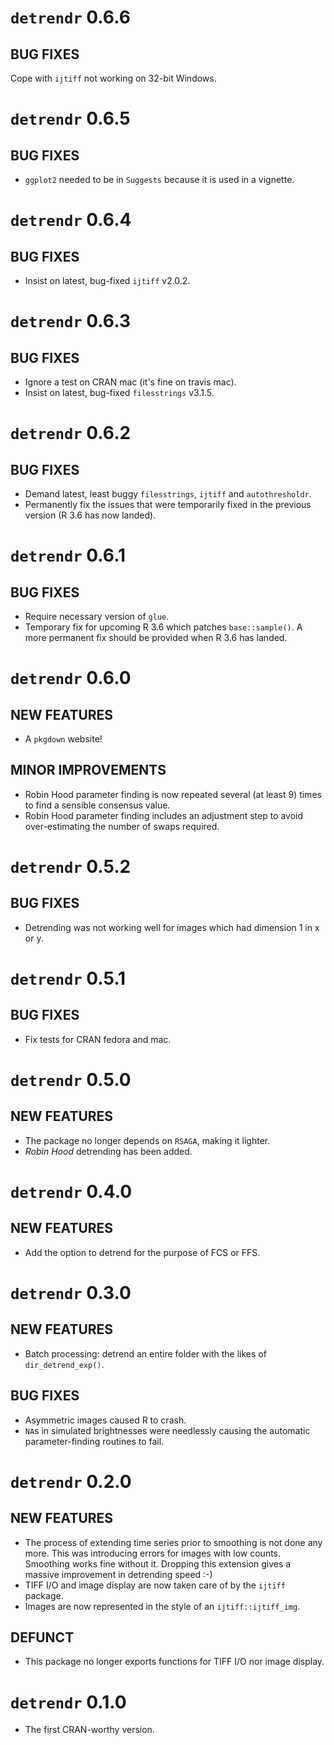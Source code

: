# `detrendr` 0.6.6

## BUG FIXES
Cope with `ijtiff` not working on 32-bit Windows.


# `detrendr` 0.6.5

## BUG FIXES
* `ggplot2` needed to be in `Suggests` because it is used in a vignette.


# `detrendr` 0.6.4

## BUG FIXES
* Insist on latest, bug-fixed `ijtiff` v2.0.2.


# `detrendr` 0.6.3

## BUG FIXES
* Ignore a test on CRAN mac (it's fine on travis mac).
* Insist on latest, bug-fixed `filesstrings` v3.1.5.


# `detrendr` 0.6.2

## BUG FIXES
* Demand latest, least buggy `filesstrings`, `ijtiff` and `autothresholdr`.
* Permanently fix the issues that were temporarily fixed in the previous version (R 3.6 has now landed).


# `detrendr` 0.6.1

## BUG FIXES
* Require necessary version of `glue`.
* Temporary fix for upcoming R 3.6 which patches `base::sample()`. A more permanent fix should be provided when R 3.6 has landed.


# `detrendr` 0.6.0 

## NEW FEATURES 
* A `pkgdown` website!

## MINOR IMPROVEMENTS
* Robin Hood parameter finding is now repeated several (at least 9) times to find a sensible consensus value.
* Robin Hood parameter finding includes an adjustment step to avoid over-estimating the number of swaps required.


# `detrendr` 0.5.2

## BUG FIXES
* Detrending was not working well for images which had dimension 1 in x or y.


# `detrendr` 0.5.1

## BUG FIXES
* Fix tests for CRAN fedora and mac.


# `detrendr` 0.5.0

## NEW FEATURES
* The package no longer depends on `RSAGA`, making it lighter.
* _Robin Hood_ detrending has been added.


# `detrendr` 0.4.0

## NEW FEATURES
* Add the option to detrend for the purpose of FCS or FFS.


# `detrendr` 0.3.0

## NEW FEATURES
* Batch processing: detrend an entire folder with the likes of `dir_detrend_exp()`.

## BUG FIXES
* Asymmetric images caused R to crash.
* `NA`s in simulated brightnesses were needlessly causing the automatic parameter-finding routines to fail.


# `detrendr` 0.2.0

## NEW FEATURES
* The process of extending time series prior to smoothing is not done any more. This was introducing errors for images with low counts. Smoothing works fine without it. Dropping this extension gives a massive improvement in detrending speed :-)
* TIFF I/O and image display are now taken care of by the `ijtiff` package.
* Images are now represented in the style of an `ijtiff::ijtiff_img`.

## DEFUNCT
* This package no longer exports functions for TIFF I/O nor image display.


# `detrendr` 0.1.0
* The first CRAN-worthy version.
